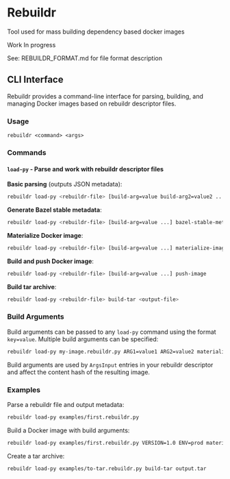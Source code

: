 # Rebuildr

Tool used for mass building dependency based docker images

Work In progress

See: REBUILDR_FORMAT.md for file format description

## CLI Interface

Rebuildr provides a command-line interface for parsing, building, and managing Docker images based on rebuildr descriptor files.

### Usage

```
rebuildr <command> <args>
```

### Commands

#### `load-py` - Parse and work with rebuildr descriptor files

**Basic parsing** (outputs JSON metadata):
```bash
rebuildr load-py <rebuildr-file> [build-arg=value build-arg2=value2 ...]
```

**Generate Bazel stable metadata**:
```bash
rebuildr load-py <rebuildr-file> [build-arg=value ...] bazel-stable-metadata <stable-metadata-file> <stable-image-tag-file>
```

**Materialize Docker image**:
```bash
rebuildr load-py <rebuildr-file> [build-arg=value ...] materialize-image
```

**Build and push Docker image**:
```bash
rebuildr load-py <rebuildr-file> [build-arg=value ...] push-image
```

**Build tar archive**:
```bash
rebuildr load-py <rebuildr-file> build-tar <output-file>
```

### Build Arguments

Build arguments can be passed to any `load-py` command using the format `key=value`. Multiple build arguments can be specified:

```bash
rebuildr load-py my-image.rebuildr.py ARG1=value1 ARG2=value2 materialize-image
```

Build arguments are used by `ArgsInput` entries in your rebuildr descriptor and affect the content hash of the resulting image.

### Examples

Parse a rebuildr file and output metadata:
```bash
rebuildr load-py examples/first.rebuildr.py
```

Build a Docker image with build arguments:
```bash
rebuildr load-py examples/first.rebuildr.py VERSION=1.0 ENV=prod materialize-image
```

Create a tar archive:
```bash
rebuildr load-py examples/to-tar.rebuildr.py build-tar output.tar
```